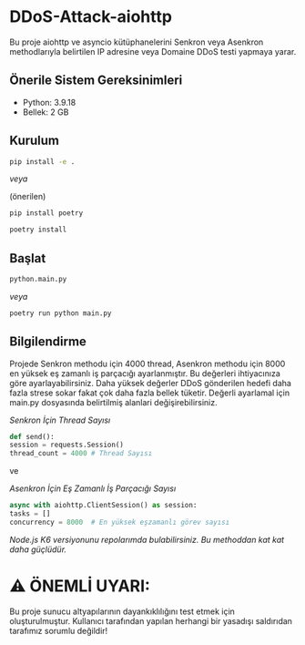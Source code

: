 # DDoS-Attack-aiohttp
Bu proje aiohttp ve asyncio kütüphanelerini Senkron veya Asenkron methodlarıyla belirtilen IP adresine veya Domaine DDoS testi yapmaya yarar.


## Önerile Sistem Gereksinimleri

- Python: 3.9.18
- Bellek: 2 GB


## Kurulum
```sh
pip install -e .
```

*veya*

(önerilen)
```sh
pip install poetry
```
```sh
poetry install
```


## Başlat

```sh
python.main.py
```

*veya*

```sh
poetry run python main.py
```


## Bilgilendirme

Projede Senkron methodu için 4000 thread, Asenkron methodu için 8000 en yüksek eş zamanlı iş parçacığı ayarlanmıştır. Bu değerleri ihtiyacınıza göre ayarlayabilirsiniz. Daha yüksek değerler DDoS gönderilen hedefi daha fazla strese sokar fakat çok daha fazla bellek tüketir. Değerli ayarlamal için main.py dosyasında belirtilmiş alanlari değişirebilirsiniz.

*Senkron İçin Thread Sayısı*
```python
def send():
session = requests.Session()
thread_count = 4000 # Thread Sayısı
```

ve

*Asenkron İçin Eş Zamanlı İş Parçacığı Sayısı*
```python
async with aiohttp.ClientSession() as session:
tasks = []
concurrency = 8000  # En yüksek eşzamanlı görev sayısı
```

*Node.js K6 versiyonunu repolarımda bulabilirsiniz. Bu methoddan kat kat daha güçlüdür.*



# ⚠️ ÖNEMLİ UYARI:
Bu proje sunucu altyapılarının dayankıklılığını test etmek için oluşturulmuştur. Kullanıcı tarafından yapılan herhangi bir yasadışı saldırıdan tarafımız sorumlu değildir!
